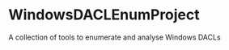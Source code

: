 WindowsDACLEnumProject
======================

A collection of tools to enumerate and analyse Windows DACLs
